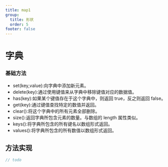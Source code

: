 ```yaml
---
title: map1
group:
  title: 形状
  order: 5
footer: false
---
```


# 字典

### 基础方法

- set(key,value):向字典中添加新元素。
- delete(key):通过使用键值来从字典中移除键值对应的数据值。
- has(key):如果某个键值存在于这个字典中，则返回 true，反之则返回 false。
- get(key):通过键值查找特定的数值并返回。
- clear():将这个字典中的所有元素全部删除。
- size():返回字典所包含元素的数量。与数组的 length 属性类似。
- keys():将字典所包含的所有键名以数组形式返回。
- values():将字典所包含的所有数值以数组形式返回。

## 方法实现

```typescript
// todo
```

